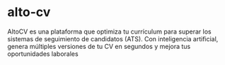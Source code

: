 # alto-cv
AltoCV es una plataforma que optimiza tu currículum para superar los sistemas de seguimiento de candidatos (ATS). Con inteligencia artificial, genera múltiples versiones de tu CV en segundos y mejora tus oportunidades laborales
